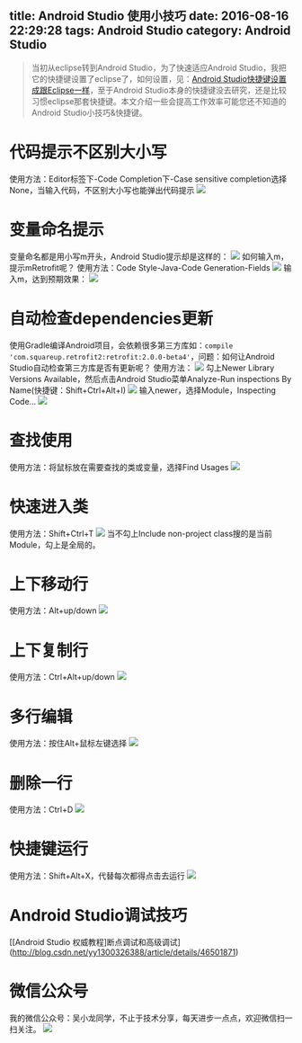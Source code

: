 title: Android Studio 使用小技巧
date: 2016-08-16 22:29:28
tags: Android Studio
category: Android Studio
---
> 当初从eclipse转到Android Studio，为了快速适应Android Studio，我把它的快捷键设置了eclipse了，如何设置，见：[Android Studio快捷键设置成跟Eclipse一样](http://wuxiaolong.me/2014/10/21/Android-Studio-shortcut-keys-arranged-like-Eclipse/)，至于Android Studio本身的快捷键没去研究，还是比较习惯eclipse那套快捷键。本文介绍一些会提高工作效率可能您还不知道的Android Studio小技巧&快捷键。

# 代码提示不区别大小写
使用方法：Editor标签下-Code Completion下-Case sensitive completion选择None，当输入代码，不区别大小写也能弹出代码提示
![](http://7q5c2h.com1.z0.glb.clouddn.com/asu14.gif?watermark/2/text/5ZC05bCP6b6Z5ZCM5a24/font/5qW35L2T/fontsize/500/fill/I0VGRUZFRg==/dissolve/100/gravity/SouthEast/dx/10/dy/10)
<!--more-->
# 变量命名提示
变量命名都是用小写m开头，Android Studio提示却是这样的：
![](http://7q5c2h.com1.z0.glb.clouddn.com/asu7.png?watermark/2/text/5ZC05bCP6b6Z5ZCM5a24/font/5qW35L2T/fontsize/500/fill/I0VGRUZFRg==/dissolve/100/gravity/SouthEast/dx/10/dy/10)
如何输入m，提示mRetrofit呢？
使用方法：Code Style-Java-Code Generation-Fields
![](http://7q5c2h.com1.z0.glb.clouddn.com/asu8.png?watermark/2/text/5ZC05bCP6b6Z5ZCM5a24/font/5qW35L2T/fontsize/500/fill/I0VGRUZFRg==/dissolve/100/gravity/SouthEast/dx/10/dy/10)
输入m，达到预期效果：
![](http://7q5c2h.com1.z0.glb.clouddn.com/asu6.png?watermark/2/text/5ZC05bCP6b6Z5ZCM5a24/font/5qW35L2T/fontsize/500/fill/I0VGRUZFRg==/dissolve/100/gravity/SouthEast/dx/10/dy/10)

# 自动检查dependencies更新
使用Gradle编译Android项目，会依赖很多第三方库如：```compile 'com.squareup.retrofit2:retrofit:2.0.0-beta4'```，问题：如何让Android Studio自动检查第三方库是否有更新呢？
使用方法：
![](http://7q5c2h.com1.z0.glb.clouddn.com/asu10.png?watermark/2/text/5ZC05bCP6b6Z5ZCM5a24/font/5qW35L2T/fontsize/500/fill/I0VGRUZFRg==/dissolve/100/gravity/SouthEast/dx/10/dy/10)
勾上Newer Library Versions Available，然后点击Android Studio菜单Analyze-Run inspections By Name(快捷键：Shift+Ctrl+Alt+I)
![](http://7q5c2h.com1.z0.glb.clouddn.com/asu11.png?watermark/2/text/5ZC05bCP6b6Z5ZCM5a24/font/5qW35L2T/fontsize/500/fill/I0VGRUZFRg==/dissolve/100/gravity/SouthEast/dx/10/dy/10)
输入newer，选择Module，Inspecting Code…
![](http://7q5c2h.com1.z0.glb.clouddn.com/asu12.png?watermark/2/text/5ZC05bCP6b6Z5ZCM5a24/font/5qW35L2T/fontsize/500/fill/I0VGRUZFRg==/dissolve/100/gravity/SouthEast/dx/10/dy/10)

# 查找使用
使用方法：将鼠标放在需要查找的类或变量，选择Find Usages
![](http://7q5c2h.com1.z0.glb.clouddn.com/asu9.gif?watermark/2/text/5ZC05bCP6b6Z5ZCM5a24/font/5qW35L2T/fontsize/500/fill/I0VGRUZFRg==/dissolve/100/gravity/SouthEast/dx/10/dy/10)

# 快速进入类
使用方法：Shift+Ctrl+T
![](http://7q5c2h.com1.z0.glb.clouddn.com/asu13.gif?watermark/2/text/5ZC05bCP6b6Z5ZCM5a24/font/5qW35L2T/fontsize/500/fill/I0VGRUZFRg==/dissolve/100/gravity/SouthEast/dx/10/dy/10)
当不勾上Include non-project class搜的是当前Module，勾上是全局的。


# 上下移动行
使用方法：Alt+up/down
![](http://7q5c2h.com1.z0.glb.clouddn.com/asu1.gif?watermark/2/text/5ZC05bCP6b6Z5ZCM5a24/font/5qW35L2T/fontsize/500/fill/I0VGRUZFRg==/dissolve/100/gravity/SouthEast/dx/10/dy/10)

# 上下复制行
使用方法：Ctrl+Alt+up/down
![](http://7q5c2h.com1.z0.glb.clouddn.com/asu2.gif?watermark/2/text/5ZC05bCP6b6Z5ZCM5a24/font/5qW35L2T/fontsize/500/fill/I0VGRUZFRg==/dissolve/100/gravity/SouthEast/dx/10/dy/10)

# 多行编辑
使用方法：按住Alt+鼠标左键选择
![](http://7q5c2h.com1.z0.glb.clouddn.com/asu3.gif?watermark/2/text/5ZC05bCP6b6Z5ZCM5a24/font/5qW35L2T/fontsize/500/fill/I0VGRUZFRg==/dissolve/100/gravity/SouthEast/dx/10/dy/10)

# 删除一行
使用方法：Ctrl+D
![](http://7q5c2h.com1.z0.glb.clouddn.com/asu4.gif?watermark/2/text/5ZC05bCP6b6Z5ZCM5a24/font/5qW35L2T/fontsize/500/fill/I0VGRUZFRg==/dissolve/100/gravity/SouthEast/dx/10/dy/10)

# 快捷键运行
使用方法：Shift+Alt+X，代替每次都得点击去运行
![](http://7q5c2h.com1.z0.glb.clouddn.com/asu5.png?watermark/2/text/5ZC05bCP6b6Z5ZCM5a24/font/5qW35L2T/fontsize/500/fill/I0VGRUZFRg==/dissolve/100/gravity/SouthEast/dx/10/dy/10)

# Android Studio调试技巧
[\[Android Studio 权威教程]断点调试和高级调试](http://blog.csdn.net/yy1300326388/article/details/46501871)


# 微信公众号
我的微信公众号：吴小龙同学，不止于技术分享，每天进步一点点，欢迎微信扫一扫关注。
![](http://7q5c2h.com1.z0.glb.clouddn.com/qrcode_wuxiaolong.jpg)

